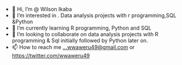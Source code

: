 - 👋 Hi, I’m @ Wilson Ikaba
- 👀 I’m interested in . Data analysis projects with r programming,SQL &Python
- 🌱 I’m currently learning R programming, Python and SQL
- 💞️ I’m looking to collaborate on data analysis projects with R programming & Sql initially followed by Python later on.
- 📫 How to reach me ...wwaweru49@gmail.com or https://twitter.com/wwaweru49

<!---
wwaweru49/wwaweru49 is a ✨ special ✨ repository because its `README.md` (this file) appears on your GitHub profile.
You can click the Preview link to take a look at your changes.
--->
